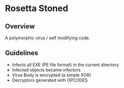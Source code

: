 # Rosetta Stoned

## Overview
A polymorphic virus / self modifying code.

## Guidelines
* Infects all EXE (PE file format) in the current directory
* Infected objects became infectors
* Virus Body is encrypted (a simple XOR)
* Decryptors generated with OPCODES
